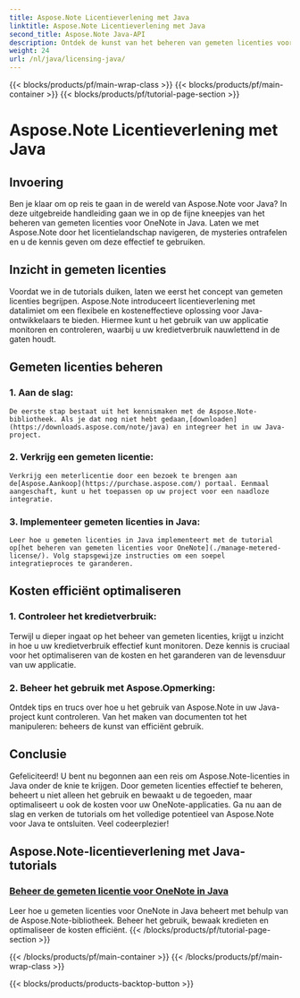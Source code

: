 ```yaml
---
title: Aspose.Note Licentieverlening met Java
linktitle: Aspose.Note Licentieverlening met Java
second_title: Aspose.Note Java-API
description: Ontdek de kunst van het beheren van gemeten licenties voor OneNote in Java met Aspose.Note. Beheer effectief het gebruik, bewaak kredieten en optimaliseer de kosten.
weight: 24
url: /nl/java/licensing-java/
---
```


{{< blocks/products/pf/main-wrap-class >}}
{{< blocks/products/pf/main-container >}}
{{< blocks/products/pf/tutorial-page-section >}}

# Aspose.Note Licentieverlening met Java

## Invoering

Ben je klaar om op reis te gaan in de wereld van Aspose.Note voor Java? In deze uitgebreide handleiding gaan we in op de fijne kneepjes van het beheren van gemeten licenties voor OneNote in Java. Laten we met Aspose.Note door het licentielandschap navigeren, de mysteries ontrafelen en u de kennis geven om deze effectief te gebruiken.

## Inzicht in gemeten licenties

Voordat we in de tutorials duiken, laten we eerst het concept van gemeten licenties begrijpen. Aspose.Note introduceert licentieverlening met datalimiet om een flexibele en kosteneffectieve oplossing voor Java-ontwikkelaars te bieden. Hiermee kunt u het gebruik van uw applicatie monitoren en controleren, waarbij u uw kredietverbruik nauwlettend in de gaten houdt.

## Gemeten licenties beheren

### 1. Aan de slag:
    De eerste stap bestaat uit het kennismaken met de Aspose.Note-bibliotheek. Als je dat nog niet hebt gedaan,[downloaden](https://downloads.aspose.com/note/java) en integreer het in uw Java-project.

### 2. Verkrijg een gemeten licentie:
    Verkrijg een meterlicentie door een bezoek te brengen aan de[Aspose.Aankoop](https://purchase.aspose.com/) portaal. Eenmaal aangeschaft, kunt u het toepassen op uw project voor een naadloze integratie.

### 3. Implementeer gemeten licenties in Java:
    Leer hoe u gemeten licenties in Java implementeert met de tutorial op[het beheren van gemeten licenties voor OneNote](./manage-metered-license/). Volg stapsgewijze instructies om een soepel integratieproces te garanderen.

## Kosten efficiënt optimaliseren

### 1. Controleer het kredietverbruik:
   Terwijl u dieper ingaat op het beheer van gemeten licenties, krijgt u inzicht in hoe u uw kredietverbruik effectief kunt monitoren. Deze kennis is cruciaal voor het optimaliseren van de kosten en het garanderen van de levensduur van uw applicatie.

### 2. Beheer het gebruik met Aspose.Opmerking:
   Ontdek tips en trucs over hoe u het gebruik van Aspose.Note in uw Java-project kunt controleren. Van het maken van documenten tot het manipuleren: beheers de kunst van efficiënt gebruik.

## Conclusie

Gefeliciteerd! U bent nu begonnen aan een reis om Aspose.Note-licenties in Java onder de knie te krijgen. Door gemeten licenties effectief te beheren, beheert u niet alleen het gebruik en bewaakt u de tegoeden, maar optimaliseert u ook de kosten voor uw OneNote-applicaties. Ga nu aan de slag en verken de tutorials om het volledige potentieel van Aspose.Note voor Java te ontsluiten. Veel codeerplezier!
## Aspose.Note-licentieverlening met Java-tutorials
### [Beheer de gemeten licentie voor OneNote in Java](./manage-metered-license/)
Leer hoe u gemeten licenties voor OneNote in Java beheert met behulp van de Aspose.Note-bibliotheek. Beheer het gebruik, bewaak kredieten en optimaliseer de kosten efficiënt.
{{< /blocks/products/pf/tutorial-page-section >}}

{{< /blocks/products/pf/main-container >}}
{{< /blocks/products/pf/main-wrap-class >}}

{{< blocks/products/products-backtop-button >}}
